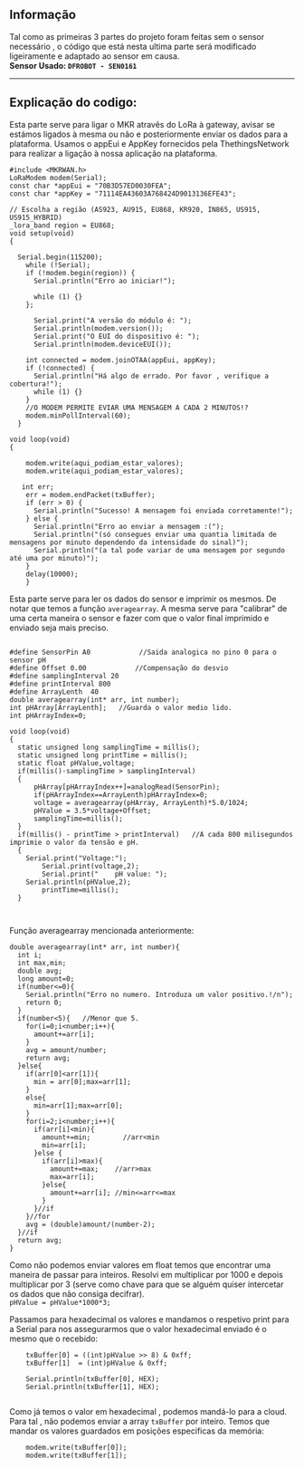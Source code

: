 ## Informação
Tal como as primeiras 3 partes do projeto foram feitas sem o sensor necessário , o código que está nesta ultima parte será modificado ligeiramente e adaptado ao sensor em causa.  
**Sensor Usado: `DFROBOT - SEN0161`**
________________________________

## Explicação do codigo:
Esta parte serve para ligar o MKR atravês do LoRa à gateway, avisar se estámos ligados à mesma ou não e posteriormente enviar os dados para a plataforma. Usamos o appEui e AppKey fornecidos pela ThethingsNetwork para realizar a ligação à nossa aplicação na plataforma.
```
#include <MKRWAN.h> 
LoRaModem modem(Serial);
const char *appEui = "70B3D57ED0030FEA";
const char *appKey = "71114EA43603A768424D9013136EFE43";
   
// Escolha a região (AS923, AU915, EU868, KR920, IN865, US915, US915_HYBRID)
_lora_band region = EU868;
void setup(void)
{

  Serial.begin(115200);
    while (!Serial);
    if (!modem.begin(region)) {
      Serial.println("Erro ao iniciar!");
     
      while (1) {}
    };
   
      Serial.print("A versão do módulo é: ");
      Serial.println(modem.version());
      Serial.print("O EUI do dispositivo é: ");
      Serial.println(modem.deviceEUI());
   
    int connected = modem.joinOTAA(appEui, appKey);
    if (!connected) {
      Serial.println("Há algo de errado. Por favor , verifique a cobertura!");
      while (1) {}
    }
    //O MODEM PERMITE EVIAR UMA MENSAGEM A CADA 2 MINUTOS!?
    modem.minPollInterval(60);
  }
   
void loop(void)
{  
    
    modem.write(aqui_podiam_estar_valores);
    modem.write(aqui_podiam_estar_valores);
  
   int err;
    err = modem.endPacket(txBuffer);
    if (err > 0) {
      Serial.println("Sucesso! A mensagem foi enviada corretamente!");
    } else {
      Serial.println("Erro ao enviar a mensagem :(");
      Serial.println("(só consegues enviar uma quantia limitada de mensagens por minuto dependendo da intensidade do sinal)");
      Serial.println("(a tal pode variar de uma mensagem por segundo até uma por minuto)");
    }
    delay(10000);
    }
```
Esta parte serve para ler os dados do sensor e imprimir os mesmos. De notar que temos a função `averagearray`. A mesma serve para "calibrar" de uma certa maneira o sensor e fazer com que o valor final imprimido e enviado seja mais preciso.
```

#define SensorPin A0            //Saida analogica no pino 0 para o sensor pH
#define Offset 0.00            //Compensação do desvio
#define samplingInterval 20
#define printInterval 800
#define ArrayLenth  40    
double averagearray(int* arr, int number);
int pHArray[ArrayLenth];   //Guarda o valor medio lido.
int pHArrayIndex=0;

void loop(void)
{
  static unsigned long samplingTime = millis();
  static unsigned long printTime = millis();
  static float pHValue,voltage;
  if(millis()-samplingTime > samplingInterval)
  {
      pHArray[pHArrayIndex++]=analogRead(SensorPin);
      if(pHArrayIndex==ArrayLenth)pHArrayIndex=0;
      voltage = averagearray(pHArray, ArrayLenth)*5.0/1024;
      pHValue = 3.5*voltage+Offset;
      samplingTime=millis();
  }
  if(millis() - printTime > printInterval)   //A cada 800 milisegundos imprimie o valor da tensão e pH.
  {
    Serial.print("Voltage:");
        Serial.print(voltage,2);
        Serial.print("    pH value: ");
    Serial.println(pHValue,2);
        printTime=millis();
  }
  
 
```
Função averagearray mencionada anteriormente:
```
double averagearray(int* arr, int number){
  int i;
  int max,min;
  double avg;
  long amount=0;
  if(number<=0){
    Serial.println("Erro no numero. Introduza um valor positivo.!/n");
    return 0;
  }
  if(number<5){   //Menor que 5.
    for(i=0;i<number;i++){
      amount+=arr[i];
    }
    avg = amount/number;
    return avg;
  }else{
    if(arr[0]<arr[1]){
      min = arr[0];max=arr[1];
    }
    else{
      min=arr[1];max=arr[0];
    }
    for(i=2;i<number;i++){
      if(arr[i]<min){
        amount+=min;        //arr<min
        min=arr[i];
      }else {
        if(arr[i]>max){
          amount+=max;    //arr>max
          max=arr[i];
        }else{
          amount+=arr[i]; //min<=arr<=max
        }
      }//if
    }//for
    avg = (double)amount/(number-2);
  }//if
  return avg;
}
```
Como não podemos enviar valores em float temos que encontrar uma maneira de passar para inteiros. Resolvi em multiplicar por 1000 e depois multiplicar por 3 (serve como chave para que se alguém quiser intercetar os dados que não consiga decifrar).   
`pHValue = pHValue*1000*3;`

Passamos para hexadecimal os valores e mandamos o respetivo print para a Serial para nos assegurarmos que o valor hexadecimal enviado é o mesmo que o recebido:    
```
    txBuffer[0] = ((int)pHValue >> 8) & 0xff;
    txBuffer[1]  = (int)pHValue & 0xff;

    Serial.println(txBuffer[0], HEX);
    Serial.println(txBuffer[1], HEX);
    

```
Como já temos o valor em hexadecimal , podemos mandá-lo para a cloud. Para tal , não podemos enviar a array `txBuffer` por inteiro. Temos que mandar os valores guardados em posições especificas da memória:
```
    modem.write(txBuffer[0]);
    modem.write(txBuffer[1]);
```
